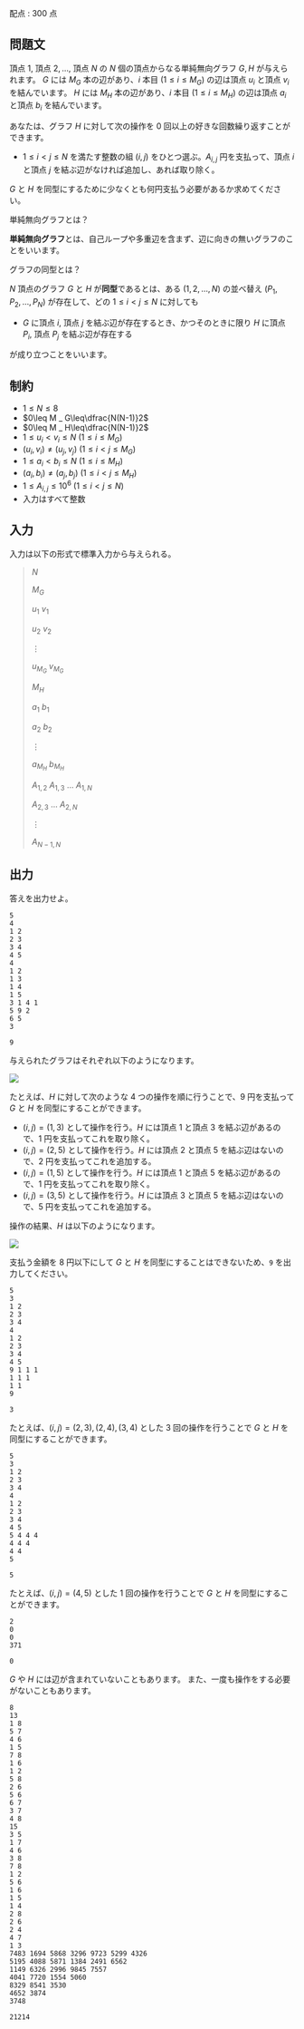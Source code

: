 配点 : $300$ 点

## 問題文

頂点 $1,$ 頂点 $2,\ldots,$ 頂点 $N$ の $N$ 個の頂点からなる単純無向グラフ $G,H$ が与えられます。
$G$ には $M _ G$ 本の辺があり、$i$ 本目 $(1\leq i\leq M _ G)$ の辺は頂点 $u _ i$ と頂点 $v _ i$ を結んでいます。
$H$ には $M _ H$ 本の辺があり、$i$ 本目 $(1\leq i\leq M _ H)$ の辺は頂点 $a _ i$ と頂点 $b _ i$ を結んでいます。

あなたは、グラフ $H$ に対して次の操作を $0$ 回以上の好きな回数繰り返すことができます。

- $1\leq i\lt j\leq N$ を満たす整数の組 $(i,j)$ をひとつ選ぶ。$A _ {i,j}$ 円を支払って、頂点 $i$ と頂点 $j$ を結ぶ辺がなければ追加し、あれば取り除く。

$G$ と $H$ を同型にするために少なくとも何円支払う必要があるか求めてください。

単純無向グラフとは？

 **単純無向グラフ**とは、自己ループや多重辺を含まず、辺に向きの無いグラフのことをいいます。

グラフの同型とは？

 $N$ 頂点のグラフ $G$ と $H$ が**同型**であるとは、ある $(1,2,\ldots,N)$ の並べ替え $(P _ 1,P _ 2,\ldots,P _ N)$ が存在して、どの $1\leq i\lt j\leq N$ に対しても

- $G$ に頂点 $i,$ 頂点 $j$ を結ぶ辺が存在するとき、かつそのときに限り $H$ に頂点 $P _ i,$ 頂点 $P _ j$ を結ぶ辺が存在する

が成り立つことをいいます。

## 制約

- $1\leq N\leq8$
- $0\leq M _ G\leq\dfrac{N(N-1)}2$
- $0\leq M _ H\leq\dfrac{N(N-1)}2$
- $1\leq u _ i\lt v _ i\leq N\ (1\leq i\leq M _ G)$
- $(u _ i,v _ i)\neq(u _ j,v _ j)\ (1\leq i\lt j\leq M _ G)$
- $1\leq a _ i\lt b _ i\leq N\ (1\leq i\leq M _ H)$
- $(a _ i,b _ i)\neq(a _ j,b _ j)\ (1\leq i\lt j\leq M _ H)$
- $1\leq A _ {i,j}\leq 10 ^ 6\ (1\leq i\lt j\leq N)$
- 入力はすべて整数

## 入力

入力は以下の形式で標準入力から与えられる。

> $N$
> 
> $M _ G$
> 
> $u _ 1$ $v _ 1$
> 
> $u _ 2$ $v _ 2$
> 
> $\vdots$
> 
> $u _ {M _ G}$ $v _ {M _ G}$
> 
> $M _ H$
> 
> $a _ 1$ $b _ 1$
> 
> $a _ 2$ $b _ 2$
> 
> $\vdots$
> 
> $a _ {M _ H}$ $b _ {M _ H}$
> 
> $A _ {1,2}$ $A _ {1,3}$ $\ldots$ $A _ {1,N}$
> 
> $A _ {2,3}$ $\ldots$ $A _ {2,N}$
> 
> $\vdots$
> 
> $A _ {N-1,N}$

## 出力

答えを出力せよ。

```input1
5
4
1 2
2 3
3 4
4 5
4
1 2
1 3
1 4
1 5
3 1 4 1
5 9 2
6 5
3
```

```output1
9
```

与えられたグラフはそれぞれ以下のようになります。

![](https://img.atcoder.jp/abc371/fbdb304dc71eecd7ddec97276a9c7040.png)

たとえば、$H$ に対して次のような $4$ つの操作を順に行うことで、$9$ 円を支払って$G$ と $H$ を同型にすることができます。

- $(i,j)=(1,3)$ として操作を行う。$H$ には頂点 $1$ と頂点 $3$ を結ぶ辺があるので、$1$ 円を支払ってこれを取り除く。
- $(i,j)=(2,5)$ として操作を行う。$H$ には頂点 $2$ と頂点 $5$ を結ぶ辺はないので、$2$ 円を支払ってこれを追加する。
- $(i,j)=(1,5)$ として操作を行う。$H$ には頂点 $1$ と頂点 $5$ を結ぶ辺があるので、$1$ 円を支払ってこれを取り除く。
- $(i,j)=(3,5)$ として操作を行う。$H$ には頂点 $3$ と頂点 $5$ を結ぶ辺はないので、$5$ 円を支払ってこれを追加する。

操作の結果、$H$ は以下のようになります。

![](https://img.atcoder.jp/abc371/68a56da8ec89b769989ae7d07bf163cd.png)

支払う金額を $8$ 円以下にして $G$ と $H$ を同型にすることはできないため、`9` を出力してください。

```input2
5
3
1 2
2 3
3 4
4
1 2
2 3
3 4
4 5
9 1 1 1
1 1 1
1 1
9
```

```output2
3
```

たとえば、$(i,j)=(2,3),(2,4),(3,4)$ とした $3$ 回の操作を行うことで $G$ と $H$ を同型にすることができます。

```input3
5
3
1 2
2 3
3 4
4
1 2
2 3
3 4
4 5
5 4 4 4
4 4 4
4 4
5
```

```output3
5
```

たとえば、$(i,j)=(4,5)$ とした $1$ 回の操作を行うことで $G$ と $H$ を同型にすることができます。

```input4
2
0
0
371
```

```output4
0
```

$G$ や $H$ には辺が含まれていないこともあります。
また、一度も操作をする必要がないこともあります。

```input5
8
13
1 8
5 7
4 6
1 5
7 8
1 6
1 2
5 8
2 6
5 6
6 7
3 7
4 8
15
3 5
1 7
4 6
3 8
7 8
1 2
5 6
1 6
1 5
1 4
2 8
2 6
2 4
4 7
1 3
7483 1694 5868 3296 9723 5299 4326
5195 4088 5871 1384 2491 6562
1149 6326 2996 9845 7557
4041 7720 1554 5060
8329 8541 3530
4652 3874
3748
```

```output5
21214
```